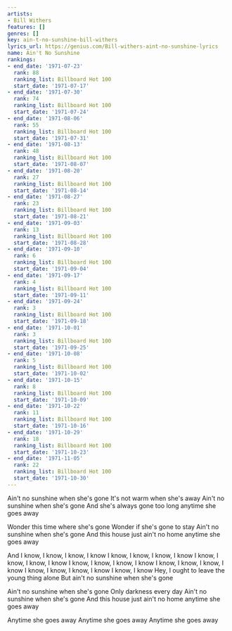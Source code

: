 ```yaml
---
artists:
- Bill Withers
features: []
genres: []
key: ain-t-no-sunshine-bill-withers
lyrics_url: https://genius.com/Bill-withers-aint-no-sunshine-lyrics
name: Ain't No Sunshine
rankings:
- end_date: '1971-07-23'
  rank: 88
  ranking_list: Billboard Hot 100
  start_date: '1971-07-17'
- end_date: '1971-07-30'
  rank: 74
  ranking_list: Billboard Hot 100
  start_date: '1971-07-24'
- end_date: '1971-08-06'
  rank: 55
  ranking_list: Billboard Hot 100
  start_date: '1971-07-31'
- end_date: '1971-08-13'
  rank: 48
  ranking_list: Billboard Hot 100
  start_date: '1971-08-07'
- end_date: '1971-08-20'
  rank: 27
  ranking_list: Billboard Hot 100
  start_date: '1971-08-14'
- end_date: '1971-08-27'
  rank: 23
  ranking_list: Billboard Hot 100
  start_date: '1971-08-21'
- end_date: '1971-09-03'
  rank: 13
  ranking_list: Billboard Hot 100
  start_date: '1971-08-28'
- end_date: '1971-09-10'
  rank: 6
  ranking_list: Billboard Hot 100
  start_date: '1971-09-04'
- end_date: '1971-09-17'
  rank: 4
  ranking_list: Billboard Hot 100
  start_date: '1971-09-11'
- end_date: '1971-09-24'
  rank: 3
  ranking_list: Billboard Hot 100
  start_date: '1971-09-18'
- end_date: '1971-10-01'
  rank: 3
  ranking_list: Billboard Hot 100
  start_date: '1971-09-25'
- end_date: '1971-10-08'
  rank: 5
  ranking_list: Billboard Hot 100
  start_date: '1971-10-02'
- end_date: '1971-10-15'
  rank: 8
  ranking_list: Billboard Hot 100
  start_date: '1971-10-09'
- end_date: '1971-10-22'
  rank: 11
  ranking_list: Billboard Hot 100
  start_date: '1971-10-16'
- end_date: '1971-10-29'
  rank: 18
  ranking_list: Billboard Hot 100
  start_date: '1971-10-23'
- end_date: '1971-11-05'
  rank: 22
  ranking_list: Billboard Hot 100
  start_date: '1971-10-30'
---
```

Ain't no sunshine when she's gone
It's not warm when she's away
Ain't no sunshine when she's gone
And she's always gone too long anytime she goes away


Wonder this time where she's gone
Wonder if she's gone to stay
Ain't no sunshine when she's gone
And this house just ain't no home anytime she goes away


And I know, I know, I know, I know
I know, I know, I know, I know
I know, I know, I know, I know
I know, I know, I know, I know
I know, I know, I know, I know
I know, I know, I know, I know
I know, I know
Hey, I ought to leave the young thing alone
But ain't no sunshine when she's gone


Ain't no sunshine when she's gone
Only darkness every day
Ain't no sunshine when she's gone
And this house just ain't no home anytime she goes away


Anytime she goes away
Anytime she goes away
Anytime she goes away
